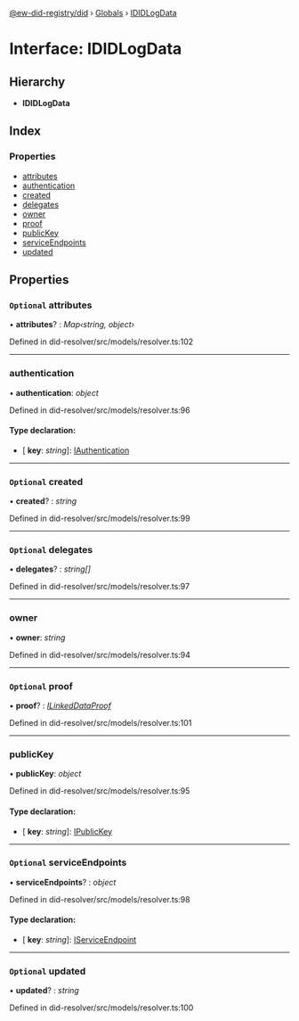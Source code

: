 [@ew-did-registry/did](../README.md) › [Globals](../globals.md) › [IDIDLogData](ididlogdata.md)

# Interface: IDIDLogData

## Hierarchy

* **IDIDLogData**

## Index

### Properties

* [attributes](ididlogdata.md#optional-attributes)
* [authentication](ididlogdata.md#authentication)
* [created](ididlogdata.md#optional-created)
* [delegates](ididlogdata.md#optional-delegates)
* [owner](ididlogdata.md#owner)
* [proof](ididlogdata.md#optional-proof)
* [publicKey](ididlogdata.md#publickey)
* [serviceEndpoints](ididlogdata.md#optional-serviceendpoints)
* [updated](ididlogdata.md#optional-updated)

## Properties

### `Optional` attributes

• **attributes**? : *Map‹string, object›*

Defined in did-resolver/src/models/resolver.ts:102

___

###  authentication

• **authentication**: *object*

Defined in did-resolver/src/models/resolver.ts:96

#### Type declaration:

* \[ **key**: *string*\]: [IAuthentication](iauthentication.md)

___

### `Optional` created

• **created**? : *string*

Defined in did-resolver/src/models/resolver.ts:99

___

### `Optional` delegates

• **delegates**? : *string[]*

Defined in did-resolver/src/models/resolver.ts:97

___

###  owner

• **owner**: *string*

Defined in did-resolver/src/models/resolver.ts:94

___

### `Optional` proof

• **proof**? : *[ILinkedDataProof](ilinkeddataproof.md)*

Defined in did-resolver/src/models/resolver.ts:101

___

###  publicKey

• **publicKey**: *object*

Defined in did-resolver/src/models/resolver.ts:95

#### Type declaration:

* \[ **key**: *string*\]: [IPublicKey](ipublickey.md)

___

### `Optional` serviceEndpoints

• **serviceEndpoints**? : *object*

Defined in did-resolver/src/models/resolver.ts:98

#### Type declaration:

* \[ **key**: *string*\]: [IServiceEndpoint](iserviceendpoint.md)

___

### `Optional` updated

• **updated**? : *string*

Defined in did-resolver/src/models/resolver.ts:100
